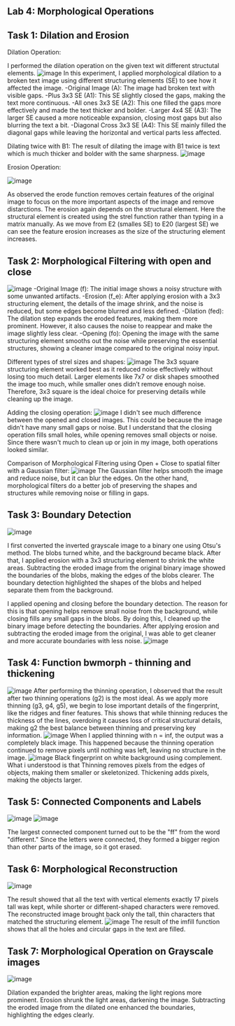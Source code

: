## Lab 4: Morphological Operations

## Task 1: Dilation and Erosion
Dilation Operation:

I performed the dilation operation on the given text wit different structutal elements.
![image](https://github.com/user-attachments/assets/fd25afe3-25eb-4241-8b0f-752313f99381)
In this experiment, I applied morphological dilation to a broken text image using different structuring elements (SE) to see how it affected the image.
-Original Image (A): The image had broken text with visible gaps.
-Plus 3x3 SE (A1): This SE slightly closed the gaps, making the text more continuous.
-All ones 3x3 SE (A2): This one filled the gaps more effectively and made the text thicker and bolder.
-Larger 4x4 SE (A3): The larger SE caused a more noticeable expansion, closing most gaps but also blurring the text a bit.
-Diagonal Cross 3x3 SE (A4): This SE mainly filled the diagonal gaps while leaving the horizontal and vertical parts less affected.

Dilating twice with B1:
The result of dilating the image with B1 twice is text which is much thicker and bolder with the same sharpness.
![image](https://github.com/user-attachments/assets/50f21f89-a726-44e2-8ea5-ccb0ec8d63e9)

Erosion Operation:

![image](https://github.com/user-attachments/assets/9db3ee0c-ac9d-407b-af14-d92c375ef7f0)

As observed the erode function removes certain features of the original image to focus on the more important aspects of the image and remove distarctions. The erosion again depends on the structural element. Here the structural element is created using the strel function rather than typing in a matrix manually. 
As we move from E2 (smalles SE) to E20 (largest SE) we can see the feature erosion increases as the size of the structuring element increases.

## Task 2: Morphological Filtering with open and close
![image](https://github.com/user-attachments/assets/82ad4ae0-4715-4f90-ae8b-09dab0d3fd04)
-Original Image (f): The initial image shows a noisy structure with some unwanted artifacts.
-Erosion (f_e): After applying erosion with a 3x3 structuring element, the details of the image shrink, and the noise is reduced, but some edges become blurred and less defined.
-Dilation (fed): The dilation step expands the eroded features, making them more prominent. However, it also causes the noise to reappear and make the image slightly less clear.
-Opening (fo): Opening the image with the same structuring element smooths out the noise while preserving the essential structures, showing a cleaner image compared to the original noisy input.

Different types of strel sizes and shapes:
![image](https://github.com/user-attachments/assets/65fe5e7e-3915-43ab-91e5-ac590d5d4d8e)
The 3x3 square structuring element worked best as it reduced noise effectively without losing too much detail. Larger elements like 7x7 or disk shapes smoothed the image too much, while smaller ones didn’t remove enough noise. Therefore, 3x3 square is the ideal choice for preserving details while cleaning up the image.

Adding the closing operation:
![image](https://github.com/user-attachments/assets/ced955ac-93b0-4034-924e-de1162eca81f)
I didn't see much difference between the opened and closed images. This could be because the image didn't have many small gaps or noise. But I understand that the closing operation fills small holes, while opening removes small objects or noise. Since there wasn't much to clean up or join in my image, both operations looked similar. 

Comparison of Morphological Filtering using Open + Close to spatial filter with a Gaussian filter:
![image](https://github.com/user-attachments/assets/5989195b-fb4e-4f03-9c55-0256a448f4ba)
The Gaussian filter helps smooth the image and reduce noise, but it can blur the edges. On the other hand, morphological filters do a better job of preserving the shapes and structures while removing noise or filling in gaps.

## Task 3: Boundary Detection

![image](https://github.com/user-attachments/assets/77e813f3-660d-4a36-9da3-63549c438e66)

I first converted the inverted grayscale image to a binary one using Otsu's method. The blobs turned white, and the background became black. After that, I applied erosion with a 3x3 structuring element to shrink the white areas. Subtracting the eroded image from the original binary image showed the boundaries of the blobs, making the edges of the blobs clearer. The boundary detection highlighted the shapes of the blobs and helped separate them from the background.

I applied opening and closing before the boundary detection. The reason for this is that opening helps remove small noise from the background, while closing fills any small gaps in the blobs. By doing this, I cleaned up the binary image before detecting the boundaries. After applying erosion and subtracting the eroded image from the original, I was able to get cleaner and more accurate boundaries with less noise.
![image](https://github.com/user-attachments/assets/06f402a1-7fc6-4b44-ac9f-25405aa0df8d)

## Task 4: Function bwmorph - thinning and thickening

![image](https://github.com/user-attachments/assets/f9b0f6b0-36d2-42cf-9260-0f1087e4f0f4)
After performing the thinning operation, I observed that the result after two thinning operations (g2) is the most ideal. As we apply more thinning (g3, g4, g5), we begin to lose important details of the fingerprint, like the ridges and finer features. This shows that while thinning reduces the thickness of the lines, overdoing it causes loss of critical structural details, making g2 the best balance between thinning and preserving key information.
![image](https://github.com/user-attachments/assets/0ae8c087-58f5-4d4a-87cc-efe86c32eebb)
When I applied thinning with n = inf, the output was a completely black image. This happened because the thinning operation continued to remove pixels until nothing was left, leaving no structure in the image.
![image](https://github.com/user-attachments/assets/a3558144-0a52-464f-b42b-6b9d1ce68e53)
Black fingerprint on white background using complement.
What i understood is that Thinning removes pixels from the edges of objects, making them smaller or skeletonized. Thickening adds pixels, making the objects larger.

## Task 5: Connected Components and Labels
![image](https://github.com/user-attachments/assets/9c95d348-de08-4937-a9df-b44845d3476f)
![image](https://github.com/user-attachments/assets/caa6aaab-2c7e-43f7-86f9-b36418ed0f79)

The largest connected component turned out to be the "ff" from the word "different." Since the letters were connected, they formed a bigger region than other parts of the image, so it got erased.

## Task 6: Morphological Reconstruction
![image](https://github.com/user-attachments/assets/5bb04faf-e8ee-4a0a-ab9f-698f767b540d)

The result showed that all the text with vertical elements exactly 17 pixels tall was kept, while shorter or different-shaped characters were removed. The reconstructed image brought back only the tall, thin characters that matched the structuring element.
![image](https://github.com/user-attachments/assets/2bfb24f4-be6e-429a-a2ba-e42561bf37bb)
The result of the imfill function shows that all the holes and circular gaps in the text are filled.

## Task 7: Morphological Operation on Grayscale images
![image](https://github.com/user-attachments/assets/380061f7-b802-400d-898f-265431b2d313)

Dilation expanded the brighter areas, making the light regions more prominent. Erosion shrunk the light areas, darkening the image. Subtracting the eroded image from the dilated one enhanced the boundaries, highlighting the edges clearly.
